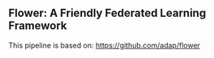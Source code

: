 ## Flower: A Friendly Federated Learning Framework
This pipeline is based on: https://github.com/adap/flower